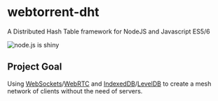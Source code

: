 webtorrent-dht
==============
A Distributed Hash Table framework for NodeJS and Javascript ES5/6

![node.js is shiny](http://feross.net/x/node2.gif)

## Project Goal
Using [WebSockets](http://socket.io/)/[WebRTC](http://www.webrtc.org/) and [IndexedDB](https://developer.mozilla.org/en-US/docs/Web/API/IndexedDB_API)/[LevelDB](https://code.google.com/p/leveldb/) to create a mesh network of clients without the need of servers. 
